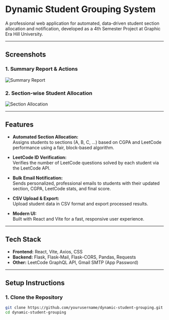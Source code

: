 # Dynamic Student Grouping System

A professional web application for automated, data-driven student section allocation and notification, developed as a 4th Semester Project at Graphic Era Hill University.

---

## Screenshots

### 1. Summary Report & Actions

![Summary Report](../screenshots/summary-report.png)

### 2. Section-wise Student Allocation

![Section Allocation](../screenshots/section-allocation.png)

---

## Features

- **Automated Section Allocation:**  
  Assigns students to sections (A, B, C, ...) based on CGPA and LeetCode performance using a fair, block-based algorithm.

- **LeetCode ID Verification:**  
  Verifies the number of LeetCode questions solved by each student via the LeetCode API.

- **Bulk Email Notification:**  
  Sends personalized, professional emails to students with their updated section, CGPA, LeetCode stats, and final score.

- **CSV Upload & Export:**  
  Upload student data in CSV format and export processed results.

- **Modern UI:**  
  Built with React and Vite for a fast, responsive user experience.

---

## Tech Stack

- **Frontend:** React, Vite, Axios, CSS
- **Backend:** Flask, Flask-Mail, Flask-CORS, Pandas, Requests
- **Other:** LeetCode GraphQL API, Gmail SMTP (App Password)

---

## Setup Instructions

### 1. Clone the Repository

```bash
git clone https://github.com/yourusername/dynamic-student-grouping.git
cd dynamic-student-grouping
```